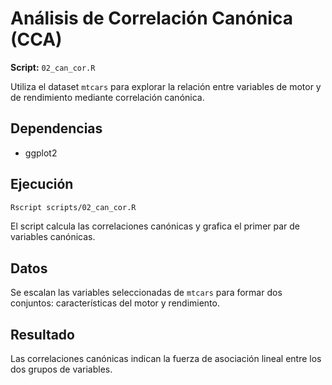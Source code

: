 # Análisis de Correlación Canónica (CCA)

**Script:** `02_can_cor.R`

Utiliza el dataset `mtcars` para explorar la relación entre variables de motor y de rendimiento mediante correlación canónica.

## Dependencias
- ggplot2

## Ejecución
```bash
Rscript scripts/02_can_cor.R
```
El script calcula las correlaciones canónicas y grafica el primer par de variables canónicas.

## Datos
Se escalan las variables seleccionadas de `mtcars` para formar dos conjuntos: características del motor y rendimiento.

## Resultado
Las correlaciones canónicas indican la fuerza de asociación lineal entre los dos grupos de variables.
